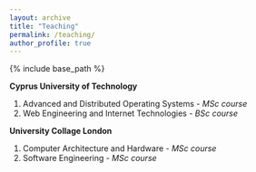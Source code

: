 ```yaml
---
layout: archive
title: "Teaching"
permalink: /teaching/
author_profile: true
---
```


{% include base_path %}

**Cyprus University of Technology**
1. Advanced and Distributed Operating Systems - *MSc course*
2. Web Engineering and Internet Technologies - *BSc course*

**University Collage London**
1. Computer Architecture and Hardware - *MSc course*
2. Software Engineering - *MSc course*